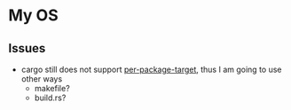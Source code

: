 # My OS


## Issues

- cargo still does not support [per-package-target](https://github.com/rust-lang/cargo/issues/9406), thus I am going to use other ways
    - makefile?
    - build.rs?
